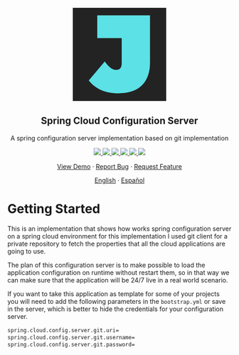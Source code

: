 <p align="center">
    <img src="https://github.com/JJaraM/blog-microservice-ui/blob/master/src/main/resources/public/logo-210x.png" height="210">
</p>

<p align="center">
    <h2 align="center">Spring Cloud Configuration Server</h2>
    <p align="center">A spring configuration server implementation based on git implementation</p>
</p>

<p align="center">
    <a href="https://codecov.io/gh/JJaraM/blog-microservice-post">
      <img src="https://codecov.io/gh/JJaraM/blog-microservice-post/branch/master/graph/badge.svg" />
    </a>
    <a href="https://travis-ci.org/github/JJaraM/blog-microservice-post">
      <img src="https://travis-ci.org/JJaraM/blog-microservice-post.svg?branch=master" />
    </a>
    <a href="https://codeclimate.com/github/JJaraM/blog-microservice-post/maintainability">
       <img src="https://api.codeclimate.com/v1/badges/616202951ec1ab5a65bb/maintainability" />
    </a>
    <a href="https://codeclimate.com/github/JJaraM/blog-microservice-post/test_coverage">
        <img src="https://api.codeclimate.com/v1/badges/616202951ec1ab5a65bb/test_coverage" />
    </a>
     <a href="http://hits.dwyl.com/JJaraM/blog-microservice-post">
        <img src="http://hits.dwyl.com/JJaraM/blog-microservice-post.svg" />
    </a>
     <a href="https://pr-microservice-config-server.herokuapp.com/login">
        <img src="https://heroku-badge.herokuapp.com/?app=blog-microservice-post&style=flat" />
    </a>
</p>

<p align="center">
    <a href="https://pr-microservice-config-server.herokuapp.com/login">View Demo</a>
    ·
    <a href="https://github.com/JJaraM/blog-microservice-post/issues/new/choose">Report Bug</a>
    ·
    <a href="https://github.com/JJaraM/blog-microservice-post/issues/new/choose">Request Feature</a>
</p>

<p align="center">
    <a href="/docs/README.md">English</a>
    ·
    <a href="/docs/README_ES.md">Español</a>
</p>

# Getting Started
This is an implementation that shows how works spring configuration server on a spring cloud environment
for this implementation I used git client for a private repository to fetch the 
properties that all the cloud applications are going to use.

The plan of this configuration server is to make possible to load the application configuration
on runtime without restart them, so in that way we can make sure that the application
will be 24/7 live in a real world scenario.

If you want to take this application as template for some of your projects you will need to 
add the following parameters in the `bootstrap.yml` or save in the server, which is better
to hide the credentials for your configuration server.

```
spring.cloud.config.server.git.uri=
spring.cloud.config.server.git.username=
spring.cloud.config.server.git.password=
```
